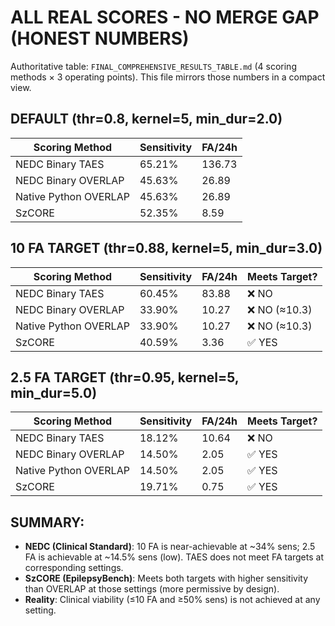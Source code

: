 # ALL REAL SCORES - NO MERGE GAP (HONEST NUMBERS)

Authoritative table: `FINAL_COMPREHENSIVE_RESULTS_TABLE.md` (4 scoring methods × 3 operating points). This file mirrors those numbers in a compact view.

## DEFAULT (thr=0.8, kernel=5, min_dur=2.0)

| Scoring Method | Sensitivity | FA/24h |
|----------------|-------------|--------|
| NEDC Binary TAES | 65.21% | 136.73 |
| NEDC Binary OVERLAP | 45.63% | 26.89 |
| Native Python OVERLAP | 45.63% | 26.89 |
| SzCORE | 52.35% | 8.59 |

## 10 FA TARGET (thr=0.88, kernel=5, min_dur=3.0)

| Scoring Method | Sensitivity | FA/24h | Meets Target? |
|----------------|-------------|--------|---------------|
| NEDC Binary TAES | 60.45% | 83.88 | ❌ NO |
| NEDC Binary OVERLAP | 33.90% | 10.27 | ❌ NO (≈10.3) |
| Native Python OVERLAP | 33.90% | 10.27 | ❌ NO (≈10.3) |
| SzCORE | 40.59% | 3.36 | ✅ YES |

## 2.5 FA TARGET (thr=0.95, kernel=5, min_dur=5.0)

| Scoring Method | Sensitivity | FA/24h | Meets Target? |
|----------------|-------------|--------|---------------|
| NEDC Binary TAES | 18.12% | 10.64 | ❌ NO |
| NEDC Binary OVERLAP | 14.50% | 2.05 | ✅ YES |
| Native Python OVERLAP | 14.50% | 2.05 | ✅ YES |
| SzCORE | 19.71% | 0.75 | ✅ YES |

## SUMMARY:
- **NEDC (Clinical Standard)**: 10 FA is near-achievable at ~34% sens; 2.5 FA is achievable at ~14.5% sens (low). TAES does not meet FA targets at corresponding settings.
- **SzCORE (EpilepsyBench)**: Meets both targets with higher sensitivity than OVERLAP at those settings (more permissive by design).
- **Reality**: Clinical viability (≤10 FA and ≥50% sens) is not achieved at any setting.
